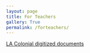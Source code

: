 ```yaml
---
layout: page
title: For Teachers
gallery: True
permalink: /forteachers/
---
```

[LA Colonial digitized documents](https://www.lacolonialdocs.org)
